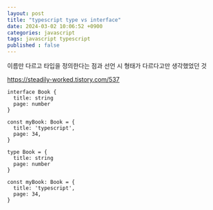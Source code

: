 ```yaml
---
layout: post
title: "typescript type vs interface"
date: 2024-03-02 10:06:52 +0900
categories: javascript
tags: javascript typescript
published : false
---
```

이름만 다르고 타입을 정의한다는 점과 선언 시 형태가 다르다고만 생각했었던 것

https://steadily-worked.tistory.com/537
```
interface Book {
  title: string
  page: number
}

const myBook: Book = {
  title: 'typescript',
  page: 34,
}

type Book = {
  title: string
  page: number
}

const myBook: Book = {
  title: 'typescript',
  page: 34,
}
```
